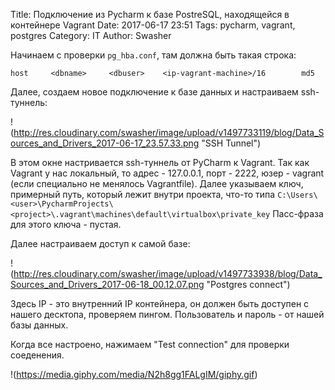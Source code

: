 Title: Подключение из Pycharm к базе PostreSQL, находящейся в контейнере Vagrant
Date: 2017-06-17 23:51
Tags: pycharm, vagrant, postgres
Category: IT
Author: Swasher

Начинаем с проверки `pg_hba.conf`, там должна быть такая строка:

    host     <dbname>     <dbuser>    <ip-vagrant-machine>/16        md5
    
Далее, создаем новое подключение к базе данных и настраиваем ssh-туннель:

!(http://res.cloudinary.com/swasher/image/upload/v1497733119/blog/Data_Sources_and_Drivers_2017-06-17_23.57.33.png "SSH Tunnel")

В этом окне настривается ssh-туннель от PyCharm к Vagrant. Так как Vagrant у нас
локальный, то адрес - 127.0.0.1, порт - 2222, юзер - vagrant (если специально не 
менялось Vagrantfile). Далее указываем ключ, примерный путь, который лежит внутри 
проекта, что-то типа `C:\Users\<user>\PycharmProjects\<project>\.vagrant\machines\default\virtualbox\private_key`
Пасс-фраза для этого ключа - пустая.

Далее настраиваем доступ к самой базе:

!(http://res.cloudinary.com/swasher/image/upload/v1497733938/blog/Data_Sources_and_Drivers_2017-06-18_00.12.07.png "Postgres connect")

Здесь IP - это внутренний IP контейнера, он должен быть доступен с нашего десктопа, проверяем пингом.
Пользователь и пароль - от нашей базы данных.

Когда все настроено, нажимаем "Test connection" для проверки соеденения.

!(https://media.giphy.com/media/N2h8gg1FALgIM/giphy.gif)

